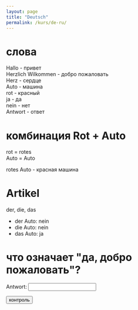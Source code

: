 ```yaml
---
layout: page
title: "Deutsch"
permalink: /kurs/de-ru/
---
```


<script>
	function button1() {
    		alert("Antwort: Ja, herzlich Wilkommen")
    }
</script>

# слова

Hallo - привет\
Herzlich Wilkommen - добро пожаловать\
Herz - сердце\
Auto - машина\
rot - красный\
ja - да\
nein - нет\
Antwort - ответ

# комбинация Rot + Auto

rot = rotes\
Auto = Auto

rotes Auto - красная машина 

# Artikel

der, die, das

- der Auto: nein
- die Auto: nein
- das Auto: ja

# что означает "да, добро пожаловать"?
Antwort: <input type="text" id="Feld" value="" />


<input type="button" value="контроль" onclick="button1();"/>